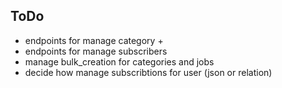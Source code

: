 ## ToDo

- endpoints for manage category +
- endpoints for manage subscribers
- manage bulk_creation for categories and jobs
- decide how manage subscribtions for user (json or relation)
